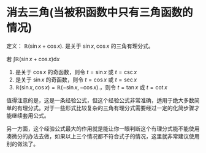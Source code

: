 # 消去三角(当被积函数中只有三角函数的情况)
定义： $\mathbb{R}\left( \sin x+\cos x \right) .$ 是关于 $\sin x,\cos x$ 的三角有理分式。

若 $\int \mathbb{R}\left( \sin x + \cos x \right) \mathrm{d}x$
1. 是关于 $\cos x$ 的奇函数，则令 $t=\sin x$ 或 $t=\csc x$
2. 是关于 $\sin x$ 的奇函数，则令 $t=\cos x$ 或 $t=\sec x$
3. $\mathbb{R}\left( \sin x,\cos x \right) = \mathbb{R}\left( -\sin x,-\cos x \right) .$，则令 $t=\tan x$ 或 $t=\cot x$

值得注意的是，这是一条经验公式，但这个经验公式非常准确，适用于绝大多数简单的有理分式。对于一些形式比较复杂的三角有理分式需要经过一定的化简步骤才能继续套用公式。

另一方面，这个经验公式最大的作用就是能让你一眼判断这个有理分式能不能使用凑微分的办法去做，如果以上三个情况都不符合式子的情况，这里就非常建议使用别的做法了。

